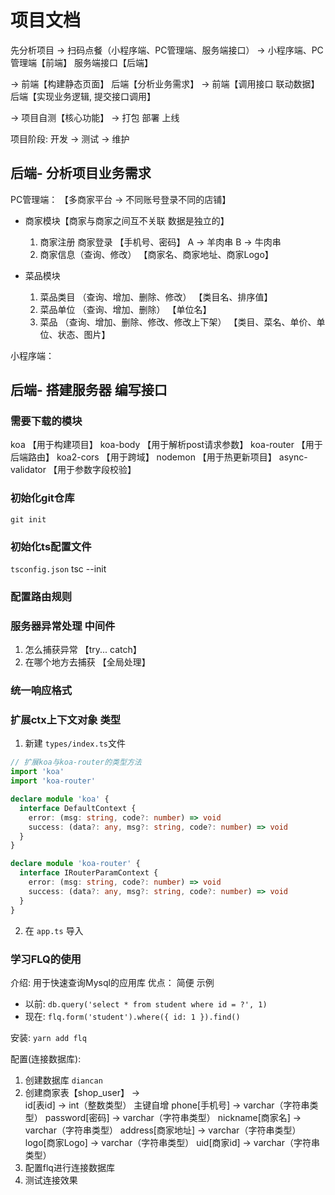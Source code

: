 # 项目文档
先分析项目  ->   扫码点餐（小程序端、PC管理端、服务端接口）  ->  小程序端、PC管理端【前端】  服务端接口【后端】

-> 前端【构建静态页面】   后端【分析业务需求】   ->  前端【调用接口 联动数据】  后端【实现业务逻辑, 提交接口调用】

-> 项目自测【核心功能】  ->  打包 部署 上线

项目阶段: 
            开发  ->   测试   ->   维护


## 后端- 分析项目业务需求
PC管理端： 【多商家平台 ->  不同账号登录不同的店铺】

+ 商家模块【商家与商家之间互不关联  数据是独立的】
  1. 商家注册   商家登录 
       【手机号、密码】
     A -> 羊肉串  B ->  牛肉串 
  2. 商家信息（查询、修改）
       【商家名、商家地址、商家Logo】

+ 菜品模块
  1. 菜品类目 （查询、增加、删除、修改）
      【类目名、排序值】
  2. 菜品单位 （查询、增加、删除） 
      【单位名】
  3. 菜品 （查询、增加、删除、修改、修改上下架）
      【类目、菜名、单价、单位、状态、图片】

小程序端：


## 后端- 搭建服务器 编写接口

### 需要下载的模块
koa       【用于构建项目】
koa-body 【用于解析post请求参数】
koa-router 【用于后端路由】
koa2-cors  【用于跨域】
nodemon    【用于热更新项目】
async-validator 【用于参数字段校验】

### 初始化git仓库
`git init`

### 初始化ts配置文件
`tsconfig.json`  tsc --init

### 配置路由规则

### 服务器异常处理 中间件
1. 怎么捕获异常 【try... catch】
2. 在哪个地方去捕获 【全局处理】

### 统一响应格式

### 扩展ctx上下文对象 类型

1. 新建 `types/index.ts`文件
``` ts
// 扩展koa与koa-router的类型方法
import 'koa'
import 'koa-router'

declare module 'koa' {
  interface DefaultContext {
    error: (msg: string, code?: number) => void
    success: (data?: any, msg?: string, code?: number) => void
  }
}

declare module 'koa-router' {
  interface IRouterParamContext {
    error: (msg: string, code?: number) => void
    success: (data?: any, msg?: string, code?: number) => void
  }
}
```
2. 在 `app.ts` 导入

### 学习FLQ的使用
介绍:  用于快速查询Mysql的应用库   优点： 简便
示例
+ 以前:
  `db.query('select * from student where id = ?', 1)`
+ 现在:
  `flq.form('student').where({ id: 1 }).find()`

安装:
  `yarn add flq`

配置(连接数据库): 
1. 创建数据库 `diancan`
2. 创建商家表【shop_user】 ->  
  id[表id]          ->   int（整数类型）      主键自增
  phone[手机号]     ->   varchar（字符串类型）
  password[密码]    ->   varchar（字符串类型）
  nickname[商家名]  ->   varchar（字符串类型）
  address[商家地址] ->   varchar（字符串类型） 
  logo[商家Logo]    ->   varchar（字符串类型）
  uid[商家id]       ->   varchar（字符串类型）
3. 配置flq进行连接数据库
4. 测试连接效果